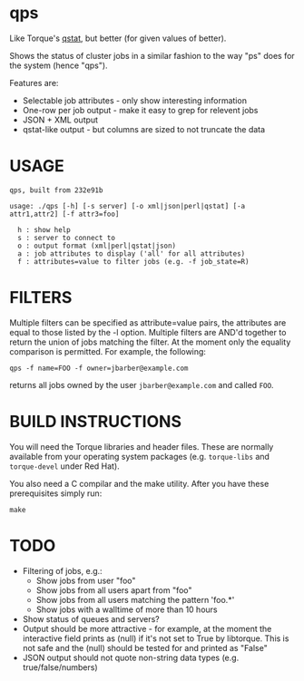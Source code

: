 qps
===
Like Torque's [qstat](http://docs.adaptivecomputing.com/torque/4-2-6/help.htm#topics/commands/qstat.htm), but better (for given values of better).

Shows the status of cluster jobs in a similar fashion to the way "ps" does for
the system (hence "qps").

Features are:
* Selectable job attributes - only show interesting information
* One-row per job output - make it easy to grep for relevent jobs
* JSON + XML output
* qstat-like output - but columns are sized to not truncate the data

USAGE
=====

    qps, built from 232e91b

    usage: ./qps [-h] [-s server] [-o xml|json|perl|qstat] [-a attr1,attr2] [-f attr3=foo]

      h : show help
      s : server to connect to
      o : output format (xml|perl|qstat|json)
      a : job attributes to display ('all' for all attributes)
      f : attributes=value to filter jobs (e.g. -f job_state=R)


FILTERS
=======

Multiple filters can be specified as attribute=value pairs, the attributes are
equal to those listed by the -l option. Multiple filters are AND'd together to
return the union of jobs matching the filter. At the moment only the equality
comparison is permitted. For example, the following:

    qps -f name=FOO -f owner=jbarber@example.com

returns all jobs owned by the user `jbarber@example.com` and called `FOO`.

BUILD INSTRUCTIONS
==================

You will need the Torque libraries and header files. These are normally
available from your operating system packages (e.g. `torque-libs` and
`torque-devel` under Red Hat).

You also need a C compilar and the make utility. After you have these
prerequisites simply run:

    make

TODO
====

* Filtering of jobs, e.g.:
  * Show jobs from user "foo"
  * Show jobs from all users apart from "foo"
  * Show jobs from all users matching the pattern 'foo.*'
  * Show jobs with a walltime of more than 10 hours
* Show status of queues and servers?
* Output should be more attractive - for example, at the moment the interactive
  field prints as (null) if it's not set to True by libtorque. This is not safe
  and the (null) should be tested for and printed as "False"
* JSON output should not quote non-string data types (e.g. true/false/numbers)
